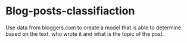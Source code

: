 # Blog-posts-classifiaction
Use data from bloggers.com to create a model that is able to determine based on the text, who wrote it and what is the topic of the post.
